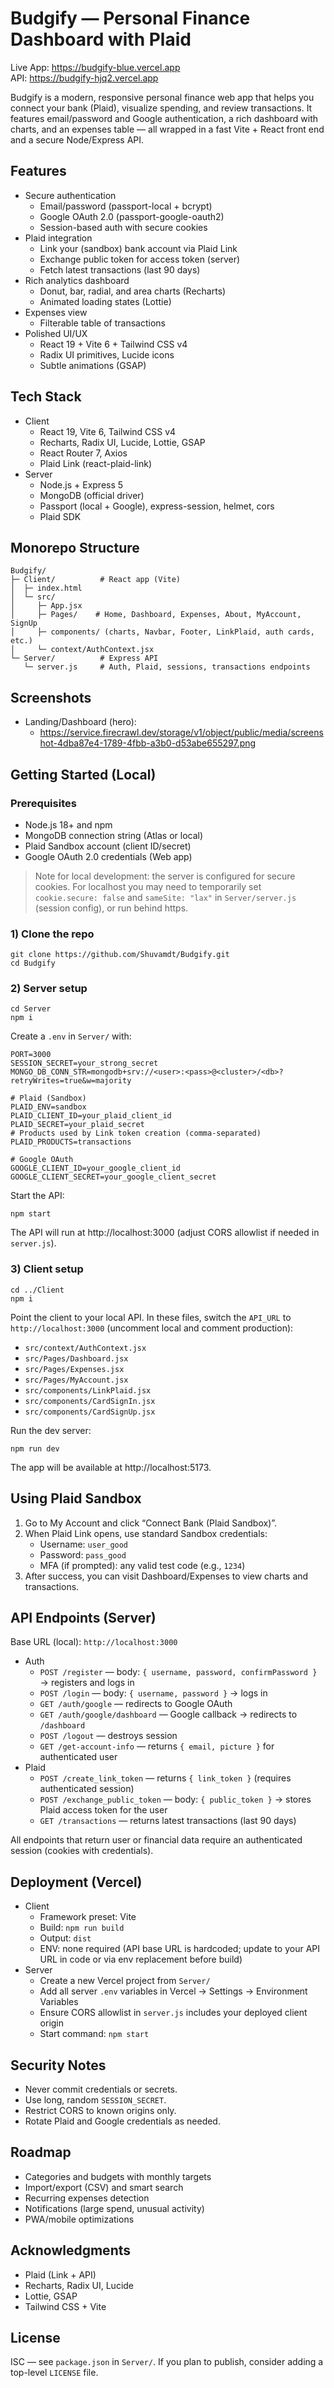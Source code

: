 # Budgify — Personal Finance Dashboard with Plaid

Live App: https://budgify-blue.vercel.app  
API: https://budgify-hjq2.vercel.app

Budgify is a modern, responsive personal finance web app that helps you connect your bank (Plaid), visualize spending, and review transactions. It features email/password and Google authentication, a rich dashboard with charts, and an expenses table — all wrapped in a fast Vite + React front end and a secure Node/Express API.


## Features
- Secure authentication
  - Email/password (passport-local + bcrypt)
  - Google OAuth 2.0 (passport-google-oauth2)
  - Session-based auth with secure cookies
- Plaid integration
  - Link your (sandbox) bank account via Plaid Link
  - Exchange public token for access token (server)
  - Fetch latest transactions (last 90 days)
- Rich analytics dashboard
  - Donut, bar, radial, and area charts (Recharts)
  - Animated loading states (Lottie)
- Expenses view
  - Filterable table of transactions
- Polished UI/UX
  - React 19 + Vite 6 + Tailwind CSS v4
  - Radix UI primitives, Lucide icons
  - Subtle animations (GSAP)


## Tech Stack
- Client
  - React 19, Vite 6, Tailwind CSS v4
  - Recharts, Radix UI, Lucide, Lottie, GSAP
  - React Router 7, Axios
  - Plaid Link (react-plaid-link)
- Server
  - Node.js + Express 5
  - MongoDB (official driver)
  - Passport (local + Google), express-session, helmet, cors
  - Plaid SDK


## Monorepo Structure
```
Budgify/
├─ Client/          # React app (Vite)
│  ├─ index.html
│  └─ src/
│     ├─ App.jsx
│     ├─ Pages/    # Home, Dashboard, Expenses, About, MyAccount, SignUp
│     ├─ components/ (charts, Navbar, Footer, LinkPlaid, auth cards, etc.)
│     └─ context/AuthContext.jsx
└─ Server/          # Express API
   └─ server.js     # Auth, Plaid, sessions, transactions endpoints
```


## Screenshots
- Landing/Dashboard (hero):
  - https://service.firecrawl.dev/storage/v1/object/public/media/screenshot-4dba87e4-1789-4fbb-a3b0-d53abe655297.png


## Getting Started (Local)
### Prerequisites
- Node.js 18+ and npm
- MongoDB connection string (Atlas or local)
- Plaid Sandbox account (client ID/secret)
- Google OAuth 2.0 credentials (Web app)

> Note for local development: the server is configured for secure cookies. For localhost you may need to temporarily set `cookie.secure: false` and `sameSite: "lax"` in `Server/server.js` (session config), or run behind https.

### 1) Clone the repo
```
git clone https://github.com/Shuvamdt/Budgify.git
cd Budgify
```

### 2) Server setup
```
cd Server
npm i
```
Create a `.env` in `Server/` with:
```
PORT=3000
SESSION_SECRET=your_strong_secret
MONGO_DB_CONN_STR=mongodb+srv://<user>:<pass>@<cluster>/<db>?retryWrites=true&w=majority

# Plaid (Sandbox)
PLAID_ENV=sandbox
PLAID_CLIENT_ID=your_plaid_client_id
PLAID_SECRET=your_plaid_secret
# Products used by Link token creation (comma-separated)
PLAID_PRODUCTS=transactions

# Google OAuth
GOOGLE_CLIENT_ID=your_google_client_id
GOOGLE_CLIENT_SECRET=your_google_client_secret
```
Start the API:
```
npm start
```
The API will run at http://localhost:3000 (adjust CORS allowlist if needed in `server.js`).

### 3) Client setup
```
cd ../Client
npm i
```
Point the client to your local API. In these files, switch the `API_URL` to `http://localhost:3000` (uncomment local and comment production):
- `src/context/AuthContext.jsx`
- `src/Pages/Dashboard.jsx`
- `src/Pages/Expenses.jsx`
- `src/Pages/MyAccount.jsx`
- `src/components/LinkPlaid.jsx`
- `src/components/CardSignIn.jsx`
- `src/components/CardSignUp.jsx`

Run the dev server:
```
npm run dev
```
The app will be available at http://localhost:5173.


## Using Plaid Sandbox
1. Go to My Account and click “Connect Bank (Plaid Sandbox)”.
2. When Plaid Link opens, use standard Sandbox credentials:
   - Username: `user_good`
   - Password: `pass_good`
   - MFA (if prompted): any valid test code (e.g., `1234`)
3. After success, you can visit Dashboard/Expenses to view charts and transactions.


## API Endpoints (Server)
Base URL (local): `http://localhost:3000`

- Auth
  - `POST /register` — body: `{ username, password, confirmPassword }` → registers and logs in
  - `POST /login` — body: `{ username, password }` → logs in
  - `GET /auth/google` — redirects to Google OAuth
  - `GET /auth/google/dashboard` — Google callback → redirects to `/dashboard`
  - `POST /logout` — destroys session
  - `GET /get-account-info` — returns `{ email, picture }` for authenticated user
- Plaid
  - `POST /create_link_token` — returns `{ link_token }` (requires authenticated session)
  - `POST /exchange_public_token` — body: `{ public_token }` → stores Plaid access token for the user
  - `GET /transactions` — returns latest transactions (last 90 days)

All endpoints that return user or financial data require an authenticated session (cookies with credentials).


## Deployment (Vercel)
- Client
  - Framework preset: Vite
  - Build: `npm run build`
  - Output: `dist`
  - ENV: none required (API base URL is hardcoded; update to your API URL in code or via env replacement before build)
- Server
  - Create a new Vercel project from `Server/`
  - Add all server `.env` variables in Vercel → Settings → Environment Variables
  - Ensure CORS allowlist in `server.js` includes your deployed client origin
  - Start command: `npm start`


## Security Notes
- Never commit credentials or secrets.
- Use long, random `SESSION_SECRET`.
- Restrict CORS to known origins only.
- Rotate Plaid and Google credentials as needed.


## Roadmap
- Categories and budgets with monthly targets
- Import/export (CSV) and smart search
- Recurring expenses detection
- Notifications (large spend, unusual activity)
- PWA/mobile optimizations


## Acknowledgments
- Plaid (Link + API)
- Recharts, Radix UI, Lucide
- Lottie, GSAP
- Tailwind CSS + Vite


## License
ISC — see `package.json` in `Server/`. If you plan to publish, consider adding a top-level `LICENSE` file.

